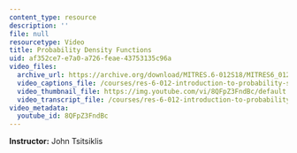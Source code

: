 ```yaml
---
content_type: resource
description: ''
file: null
resourcetype: Video
title: Probability Density Functions
uid: af352ce7-e7a0-a726-feae-43753135c96a
video_files:
  archive_url: https://archive.org/download/MITRES.6-012S18/MITRES6_012S18_L08-02_300k.mp4
  video_captions_file: /courses/res-6-012-introduction-to-probability-spring-2018/3b1404804a9257b787f9b13fe136dc54_8QFpZ3FndBc.vtt
  video_thumbnail_file: https://img.youtube.com/vi/8QFpZ3FndBc/default.jpg
  video_transcript_file: /courses/res-6-012-introduction-to-probability-spring-2018/9b9ac54e21e7618e5d447a62dad536d0_8QFpZ3FndBc.pdf
video_metadata:
  youtube_id: 8QFpZ3FndBc
---
```


**Instructor:** John Tsitsiklis